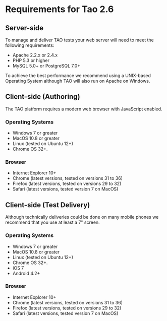 <!--
parent: 'TAO 2 6'
created_at: '2014-09-05 10:17:31'
updated_at: '2014-09-05 12:09:02'
authors:
    - 'Joel Bout'
tags: {  }
-->

Requirements for Tao 2.6
========================

Server-side
-----------

To manage and deliver TAO tests your web server will need to meet the following requirements:

-   Apache 2.2.x or 2.4.x
-   PHP 5.3 or higher
-   MySQL 5.0+ or PostgreSQL 7.0+

To achieve the best performance we recommend using a UNIX-based Operating System although TAO will also run on Apache on Windows.

Client-side (Authoring)
-----------------------

The TAO platform requires a modern web browser with JavaScript enabled.

### Operating Systems

-   Windows 7 or greater
-   MacOS 10.8 or greater
-   Linux (tested on Ubuntu 12+)
-   Chrome OS 32+.

### Browser

-   Internet Explorer 10+
-   Chrome (latest versions, tested on versions 31 to 36)
-   Firefox (latest versions, tested on versions 29 to 32)
-   Safari (latest versions, tested version 7 on MacOS)

Client-side (Test Delivery)
---------------------------

Although technically deliveries could be done on many mobile phones we recommend that you use at least a 7" screen.

### Operating Systems

-   Windows 7 or greater
-   MacOS 10.8 or greater
-   Linux (tested on Ubuntu 12+)
-   Chrome OS 32+.
-   iOS 7
-   Android 4.2+

### Browser

-   Internet Explorer 10+
-   Chrome (latest versions, tested on versions 31 to 36)
-   Firefox (latest versions, tested on versions 29 to 32)
-   Safari (latest versions, tested version 7 on MacOS)


